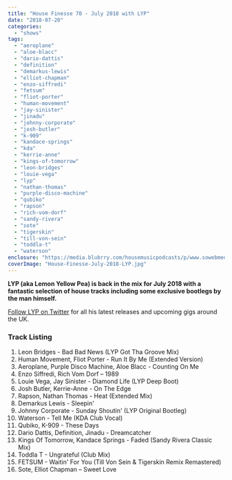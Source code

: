 ```yaml
---
title: "House Finesse 70 - July 2018 with LYP"
date: "2018-07-20"
categories: 
  - "shows"
tags: 
  - "aeroplane"
  - "aloe-blacc"
  - "dario-dattis"
  - "definition"
  - "demarkus-lewis"
  - "elliot-chapman"
  - "enzo-siffredi"
  - "fetsum"
  - "fliot-porter"
  - "human-movement"
  - "jay-sinister"
  - "jinadu"
  - "johnny-corporate"
  - "josh-butler"
  - "k-909"
  - "kandace-springs"
  - "kda"
  - "kerrie-anne"
  - "kings-of-tomorrow"
  - "leon-bridges"
  - "louie-vega"
  - "lyp"
  - "nathan-thomas"
  - "purple-disco-machine"
  - "qubiko"
  - "rapson"
  - "rich-vom-dorf"
  - "sandy-rivera"
  - "sote"
  - "tigerskin"
  - "till-von-sein"
  - "toddla-t"
  - "waterson"
enclosure: "https://media.blubrry.com/housemusicpodcasts/p/www.sowebmediauk.co.uk/dj-shows/HouseFinesse/House_Finesse_July_2018_LYP.mp3 144173456 audio/mpeg "
coverImage: "House-Finesse-July-2018-LYP.jpg"
---
```


**LYP (aka Lemon Yellow Pea) is back in the mix for July 2018 with a fantastic selection of house tracks including some exclusive bootlegs by the man himself.**

[Follow LYP on Twitter](https://twitter.com/lemonyellowpea) for all his latest releases and upcoming gigs around the UK.

### Track Listing

1. Leon Bridges - Bad Bad News (LYP Got Tha Groove Mix)
2. Human Movement, Fliot Porter - Run It By Me (Extended Version)
3. Aeroplane, Purple Disco Machine, Aloe Blacc - Counting On Me
4. Enzo Siffredi, Rich Vom Dorf – 1989
5. Louie Vega, Jay Sinister - Diamond Life (LYP Deep Boot)
6. Josh Butler, Kerrie-Anne - On The Edge
7. Rapson, Nathan Thomas - Heat (Extended Mix)
8. Demarkus Lewis - Sleepin'
9. Johnny Corporate - Sunday Shoutin' (LYP Original Bootleg)
10. Waterson - Tell Me (KDA Club Vocal)
11. Qubiko, K-909 - These Days
12. Dario Dattis, Definition, Jinadu - Dreamcatcher
13. Kings Of Tomorrow, Kandace Springs - Faded (Sandy Rivera Classic Mix)
14. Toddla T - Ungrateful (Club Mix)
15. FETSUM - Waitin' For You (Till Von Sein & Tigerskin Remix Remastered)
16. Sote, Elliot Chapman – Sweet Love

